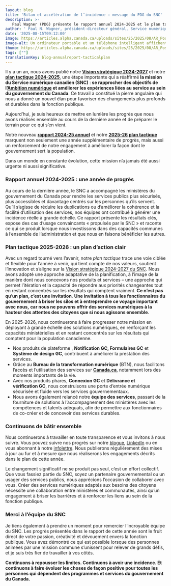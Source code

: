 ```yaml
---
layout: blog
title: 'Bilan et accélération de l’incidence : message du PDG du SNC'
description: >-
   Paul Wagner (PDG) présente le rapport annuel 2024-2025 et le plan tactique 2025-2026 pour améliorer la prestation des services numériques au sein du GC.
author: ' Paul N. Wagner, président-directeur général, Service numérique canadien '
date: '2025-08-15T09:12:00'
image: https://articles.alpha.canada.ca/uploads/sites/25/2025/08/AR_Post_2025_Blog_Post_FR_copy_3-scaled.jpg
image-alt: Un ordinateur portable et un téléphone intelligent affichent des services numériques du gouvernement du Canada. L'écran de l'ordinateur montre le logo du SNC CDS avec une feuille d’érable et le mot « Canada ». Le téléphone affiche une page d’accueil bilingue de connexion. Des bulles d’icônes représentent l’accessibilité, la sécurité et l’identité canadienne.
thumb: https://articles.alpha.canada.ca/uploads/sites/25/2025/08/AR_Post_2025_Blog_Post_FR_copy_3-scaled.jpg
tags: [""]
translationKey: blog-annualreport-tacticalplan
---
```


<p>Il y a un an, nous avons publié notre <a href="https://digital.canada.ca/rapports/strategie-2024.pdf" target="_blank" rel="noreferrer noopener"><strong>Vision stratégique&nbsp;2024-2027</strong></a> et notre <a href="https://digital.canada.ca/rapports/plan-tactique-2024.pdf" target="_blank" rel="noreferrer noopener"><strong>plan tactique&nbsp;2024-2025</strong></a>, une étape importante qui a réaffirmé<strong> la mission du Service numérique canadien (SNC)</strong>&nbsp;:<strong> se rapprocher des objectifs de l’</strong><a href="https://www.canada.ca/fr/gouvernement/systeme/gouvernement-numerique/ambition-numerique-canada/ambition-numerique-canada-2024-25.html" target="_blank" rel="noreferrer noopener"><strong>Ambition numérique</strong></a><strong> et améliorer les expériences liées au service au sein du gouvernement du Canada</strong>. Ce travail a constitué la pierre angulaire qui nous a donné un nouvel élan pour favoriser des changements plus profonds et durables dans la fonction publique.</p>



<p>Aujourd’hui, je suis heureux de mettre en lumière les progrès que nous avons réalisés ensemble au cours de la dernière année et de préparer le terrain pour ce qui s’en vient.</p>



<p>Notre nouveau <a href="https://numerique.canada.ca/rapports/rapport-annuel-2024.pdf?utm_campaign=esdc-edsc-intcomms-24-25&amp;utm_medium=smo&amp;utm_source=lnkn&amp;utm_content=annual-report-2025-fr-250814" target="_blank" rel="noreferrer noopener"><strong>rapport 2024-25 annuel</strong></a> et notre <a href="https://numerique.canada.ca/rapports/plan-tactique-2025.pdf?utm_campaign=esdc-edsc-intcomms-24-25&amp;utm_medium=smo&amp;utm_source=lnkn&amp;utm_content=tactical-plan-2025-fr-250814" target="_blank" rel="noreferrer noopener"><strong>2025-26 plan tactique</strong></a> marquent non seulement une année supplémentaire de progrès, mais aussi un renforcement de notre engagement à améliorer la façon dont le gouvernement sert la population.&nbsp;</p>



<p>Dans un monde en constante évolution, cette mission n’a jamais été aussi urgente ni aussi significative.</p>



<h3 class="wp-block-heading"><strong>Rapport annuel&nbsp;2024-2025&nbsp;: une année de progrès</strong></h3>



<p>Au cours de la dernière année, le SNC a accompagné les ministères du gouvernement du Canada pour rendre les services publics plus sécurisés, plus accessibles et davantage centrés sur les personnes qu’ils servent. Qu’il s’agisse de réduire les duplications ou d’améliorer la cohérence et la facilité d’utilisation des services, nos équipes ont contribué à générer une incidence réelle à grande échelle. Ce rapport présente les résultats clés, expose des cas d’usage convaincants « propulsés par le SNC » et raconte ce qui se produit lorsque nous investissons dans des capacités communes à l’ensemble de l’administration et que nous en faisons bénéficier les autres.</p>



<h3 class="wp-block-heading"><strong>Plan tactique&nbsp;2025-2026&nbsp;: un plan d’action clair</strong></h3>



<p>Avec un regard tourné vers l’avenir, notre <em>plan tactique</em> trace une voie ciblée et flexible pour l’année à venir, qui tient compte de nos valeurs, soutient l’innovation et s’aligne sur la <a href="https://digital.canada.ca/rapports/strategie-2024.pdf" target="_blank" rel="noreferrer noopener">Vision stratégique&nbsp;2024-2027 du SNC</a>. Nous avons adopté une approche adaptative de la planification, à l’image de la manière dont nous concevons nos produits et services – une approche qui permet l’itération et la capacité de répondre aux priorités changeantes tout en restant concentrés sur les résultats qui comptent vraiment.<strong> Ce n’est pas qu’un plan, c’est une invitation</strong>. <strong>Une invitation à tous les fonctionnaires du gouvernement à briser les silos et à entreprendre ce voyage important avec nous,</strong> <strong>car nous ne pouvons offrir des services numériques à la hauteur des attentes des citoyens que si nous agissons ensemble</strong>.</p>



<p>En&nbsp;2025-2026, nous continuerons à faire progresser notre mission en déployant à grande échelle des solutions numériques, en renforçant les capacités ministérielles et en restant concentrés sur les résultats qui comptent pour la population canadienne. </p>



<ul class="wp-block-list">
<li>Nos produits de plateforme , <strong>Notification GC, Formulaires GC</strong> et <strong>Système de design GC</strong>, contribuent à améliorer la prestation des services.</li>



<li>Grâce au <strong>Bureau de la transformation numérique</strong> (BTN), nous facilitons l’accès et l’utilisation des services sur <a href="http://canada.ca" target="_blank" rel="noreferrer noopener"><strong>Canada.ca</strong></a>, notamment lors des moments importants de la vie. </li>



<li>Avec nos produits phares, <strong>Connexion&nbsp;GC</strong> et <strong>Délivrance et vérification&nbsp;GC</strong>, nous construisons une porte d’entrée numérique sécurisée et fluide vers les services gouvernementaux.</li>



<li>Nous avons également relancé notre <strong>équipe des services</strong>, passant de la fourniture de solutions à l’accompagnement des ministères avec les compétences et talents adéquats, afin de permettre aux fonctionnaires de co-créer et de concevoir des services durables.</li>
</ul>



<h3 class="wp-block-heading"><strong>Continuons de bâtir ensemble</strong></h3>



<p>Nous continuerons à travailler en toute transparence et vous invitons à nous suivre. Vous pouvez suivre nos progrès sur notre <a href="https://numerique.canada.ca/blogue/" target="_blank" rel="noreferrer noopener">blogue</a>, <a href="https://www.linkedin.com/company/cds-snc/" target="_blank" rel="noreferrer noopener">LinkedIn</a> ou en vous abonnant à notre <a href="https://us15.campaign-archive.com/home/?u=729a207773f7324e217a1d945&amp;id=5fe89f4d28" target="_blank" rel="noreferrer noopener">infolettre</a>. Nous publierons régulièrement des mises à jour au fur et à mesure que nous réaliserons les engagements décrits dans le plan de cette année.&nbsp;</p>



<p>Le changement significatif ne se produit pas seul, c’est un effort collectif. Que vous fassiez partie du SNC, soyez un partenaire gouvernemental ou un usager des services publics, nous apprécions l’occasion de collaborer avec vous. Créer des services numériques adaptés aux besoins des citoyens nécessite une collaboration entre ministères et communautés, ainsi qu’un engagement à briser les barrières et à renforcer les liens au sein de la fonction publique.</p>



<h3 class="wp-block-heading"><strong>Merci à l’équipe du SNC</strong></h3>



<p>Je tiens également à prendre un moment pour remercier l’incroyable équipe du SNC. Les progrès présentés dans le rapport de cette année sont le fruit direct de votre passion, créativité et dévouement envers la fonction publique. Vous avez démontré ce qui est possible lorsque des personnes animées par une mission commune s’unissent pour relever de grands défis, et je suis très fier de travailler à vos côtés.&nbsp;&nbsp;</p>



<p><strong>Continuons à repousser les limites. Continuons à avoir une incidence. Et continuons à faire évoluer les choses de façon positive pour toutes les personnes qui dépendent des programmes et services du gouvernement du Canada.</strong></p>



<p></p>

